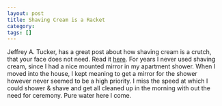 ```yaml
---
layout: post
title: Shaving Cream is a Racket
category: 
tags: []
---
```



Jeffrey A. Tucker, has a great post about how shaving cream is a crutch, that your face does not need.  Read it <a title="ShavingCreamRacket" href="http://www.lewrockwell.com/tucker/tucker65.html">here</a>.  For years I never used shaving cream, since I had a nice mounted mirror in my apartment shower.  When I moved into the house, I kept meaning to get a mirror for the shower however never seemed to be a high priority.  I miss the speed at which I could shower & shave and get all cleaned up in the morning with out the need for ceremony.  Pure water here I come.

